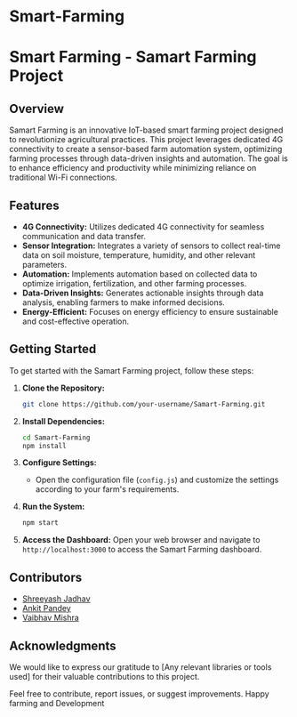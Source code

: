 # Smart-Farming

# Smart Farming - Samart Farming Project

## Overview

Samart Farming is an innovative IoT-based smart farming project designed to revolutionize agricultural practices. This project leverages dedicated 4G connectivity to create a sensor-based farm automation system, optimizing farming processes through data-driven insights and automation. The goal is to enhance efficiency and productivity while minimizing reliance on traditional Wi-Fi connections.

## Features

- **4G Connectivity:** Utilizes dedicated 4G connectivity for seamless communication and data transfer.
- **Sensor Integration:** Integrates a variety of sensors to collect real-time data on soil moisture, temperature, humidity, and other relevant parameters.
- **Automation:** Implements automation based on collected data to optimize irrigation, fertilization, and other farming processes.
- **Data-Driven Insights:** Generates actionable insights through data analysis, enabling farmers to make informed decisions.
- **Energy-Efficient:** Focuses on energy efficiency to ensure sustainable and cost-effective operation.

## Getting Started

To get started with the Samart Farming project, follow these steps:

1. **Clone the Repository:**
   ```bash
   git clone https://github.com/your-username/Samart-Farming.git
   ```

2. **Install Dependencies:**
   ```bash
   cd Samart-Farming
   npm install
   ```

3. **Configure Settings:**
   - Open the configuration file (`config.js`) and customize the settings according to your farm's requirements.

4. **Run the System:**
   ```bash
   npm start
   ```

5. **Access the Dashboard:**
   Open your web browser and navigate to `http://localhost:3000` to access the Samart Farming dashboard.

## Contributors

- [Shreeyash Jadhav](https://github.com/your-username)
- [Ankit Pandey](https://github.com/contributor1)
- [Vaibhav Mishra](https://github.com/contributor2)


## Acknowledgments

We would like to express our gratitude to [Any relevant libraries or tools used] for their valuable contributions to this project.

Feel free to contribute, report issues, or suggest improvements. Happy farming and Development
